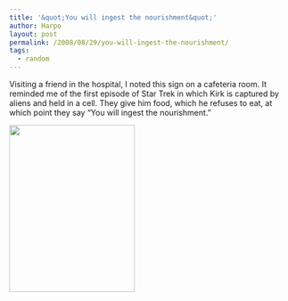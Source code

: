 ```yaml
---
title: '&quot;You will ingest the nourishment&quot;'
author: Harpo
layout: post
permalink: /2008/08/29/you-will-ingest-the-nourishment/
tags:
  - random
---
```

Visiting a friend in the hospital, I noted this sign on a cafeteria room. It reminded me of the first episode of Star Trek in which Kirk is captured by aliens and held in a cell. They give him food, which he refuses to eat, at which point they say &#8220;You will ingest the nourishment.&#8221;

[<img src="http://harpojaeger.github.io/assets/media/wp-content/uploads/2008/08/p-640-480-d5d31199-4043-4b5c-93eb-7e616602e4e1.jpeg" alt="" width="225" height="300" class="alignnone size-full wp-image-364" />][1]

 [1]: http://harpojaeger.github.io/assets/media/wp-content/uploads/2008/08/p-640-480-d5d31199-4043-4b5c-93eb-7e616602e4e1.jpeg